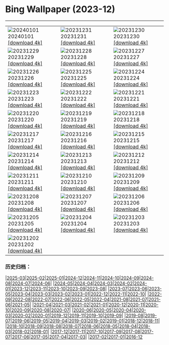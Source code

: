 # Bing Wallpaper (2023-12)
**************

<table><tr><td><img src="https://www.bing.com/th?id=OHR.SleepingFox_IT-IT1479703607_1920x1080.jpg" alt="20240101"> 20240101 <a href="https://www.bing.com/th?id=OHR.SleepingFox_IT-IT1479703607_UHD.jpg">[download 4k]</a></td><td><img src="https://www.bing.com/th?id=OHR.SantaMariaVenice_1185725818_IT-IT0984119913_1920x1080.jpg" alt="20231231"> 20231231 <a href="https://www.bing.com/th?id=OHR.SantaMariaVenice_1185725818_IT-IT0984119913_UHD.jpg">[download 4k]</a></td><td><img src="https://www.bing.com/th?id=OHR.TadamiWinter_IT-IT9712600092_1920x1080.jpg" alt="20231230"> 20231230 <a href="https://www.bing.com/th?id=OHR.TadamiWinter_IT-IT9712600092_UHD.jpg">[download 4k]</a></td></tr><tr><td><img src="https://www.bing.com/th?id=OHR.BlueAmsterdam_IT-IT8956401026_1920x1080.jpg" alt="20231229"> 20231229 <a href="https://www.bing.com/th?id=OHR.BlueAmsterdam_IT-IT8956401026_UHD.jpg">[download 4k]</a></td><td><img src="https://www.bing.com/th?id=OHR.GreenlandHumpback_IT-IT6047849263_1920x1080.jpg" alt="20231228"> 20231228 <a href="https://www.bing.com/th?id=OHR.GreenlandHumpback_IT-IT6047849263_UHD.jpg">[download 4k]</a></td><td><img src="https://www.bing.com/th?id=OHR.KirkjufellAurora_IT-IT8493036808_1920x1080.jpg" alt="20231227"> 20231227 <a href="https://www.bing.com/th?id=OHR.KirkjufellAurora_IT-IT8493036808_UHD.jpg">[download 4k]</a></td></tr><tr><td><img src="https://www.bing.com/th?id=OHR.BoxingDaySunrise_IT-IT0476849181_1920x1080.jpg" alt="20231226"> 20231226 <a href="https://www.bing.com/th?id=OHR.BoxingDaySunrise_IT-IT0476849181_UHD.jpg">[download 4k]</a></td><td><img src="https://www.bing.com/th?id=OHR.CaribouChristmas_IT-IT1422624453_1920x1080.jpg" alt="20231225"> 20231225 <a href="https://www.bing.com/th?id=OHR.CaribouChristmas_IT-IT1422624453_UHD.jpg">[download 4k]</a></td><td><img src="https://www.bing.com/th?id=OHR.MilanXmasTree_IT-IT2035512778_1920x1080.jpg" alt="20231224"> 20231224 <a href="https://www.bing.com/th?id=OHR.MilanXmasTree_IT-IT2035512778_UHD.jpg">[download 4k]</a></td></tr><tr><td><img src="https://www.bing.com/th?id=OHR.FestivusPenguins_IT-IT2939175390_1920x1080.jpg" alt="20231223"> 20231223 <a href="https://www.bing.com/th?id=OHR.FestivusPenguins_IT-IT2939175390_UHD.jpg">[download 4k]</a></td><td><img src="https://www.bing.com/th?id=OHR.CastleriggStoneCircleUK_IT-IT3335792096_1920x1080.jpg" alt="20231222"> 20231222 <a href="https://www.bing.com/th?id=OHR.CastleriggStoneCircleUK_IT-IT3335792096_UHD.jpg">[download 4k]</a></td><td><img src="https://www.bing.com/th?id=OHR.LjubljanaLights_IT-IT1809782695_1920x1080.jpg" alt="20231221"> 20231221 <a href="https://www.bing.com/th?id=OHR.LjubljanaLights_IT-IT1809782695_UHD.jpg">[download 4k]</a></td></tr><tr><td><img src="https://www.bing.com/th?id=OHR.ValGardenaItaly_IT-IT1495340445_1920x1080.jpg" alt="20231220"> 20231220 <a href="https://www.bing.com/th?id=OHR.ValGardenaItaly_IT-IT1495340445_UHD.jpg">[download 4k]</a></td><td><img src="https://www.bing.com/th?id=OHR.WarsawChristmas_IT-IT0745258849_1920x1080.jpg" alt="20231219"> 20231219 <a href="https://www.bing.com/th?id=OHR.WarsawChristmas_IT-IT0745258849_UHD.jpg">[download 4k]</a></td><td><img src="https://www.bing.com/th?id=OHR.KingAlps_IT-IT9812724645_1920x1080.jpg" alt="20231218"> 20231218 <a href="https://www.bing.com/th?id=OHR.KingAlps_IT-IT9812724645_UHD.jpg">[download 4k]</a></td></tr><tr><td><img src="https://www.bing.com/th?id=OHR.WinterWaxwings_IT-IT8371577177_1920x1080.jpg" alt="20231217"> 20231217 <a href="https://www.bing.com/th?id=OHR.WinterWaxwings_IT-IT8371577177_UHD.jpg">[download 4k]</a></td><td><img src="https://www.bing.com/th?id=OHR.GrandPlaceXmas_IT-IT8072178284_1920x1080.jpg" alt="20231216"> 20231216 <a href="https://www.bing.com/th?id=OHR.GrandPlaceXmas_IT-IT8072178284_UHD.jpg">[download 4k]</a></td><td><img src="https://www.bing.com/th?id=OHR.SantaPark_IT-IT7841222687_1920x1080.jpg" alt="20231215"> 20231215 <a href="https://www.bing.com/th?id=OHR.SantaPark_IT-IT7841222687_UHD.jpg">[download 4k]</a></td></tr><tr><td><img src="https://www.bing.com/th?id=OHR.BorealOwl_IT-IT7088650867_1920x1080.jpg" alt="20231214"> 20231214 <a href="https://www.bing.com/th?id=OHR.BorealOwl_IT-IT7088650867_UHD.jpg">[download 4k]</a></td><td><img src="https://www.bing.com/th?id=OHR.LofotenRorbu_IT-IT7817886766_1920x1080.jpg" alt="20231213"> 20231213 <a href="https://www.bing.com/th?id=OHR.LofotenRorbu_IT-IT7817886766_UHD.jpg">[download 4k]</a></td><td><img src="https://www.bing.com/th?id=OHR.Poinsettia_IT-IT8682059998_1920x1080.jpg" alt="20231212"> 20231212 <a href="https://www.bing.com/th?id=OHR.Poinsettia_IT-IT8682059998_UHD.jpg">[download 4k]</a></td></tr><tr><td><img src="https://www.bing.com/th?id=OHR.MountainDayChina_IT-IT9771013774_1920x1080.jpg" alt="20231211"> 20231211 <a href="https://www.bing.com/th?id=OHR.MountainDayChina_IT-IT9771013774_UHD.jpg">[download 4k]</a></td><td><img src="https://www.bing.com/th?id=OHR.SaharaDunes_IT-IT4256845784_1920x1080.jpg" alt="20231210"> 20231210 <a href="https://www.bing.com/th?id=OHR.SaharaDunes_IT-IT4256845784_UHD.jpg">[download 4k]</a></td><td><img src="https://www.bing.com/th?id=OHR.TorboleTrento_IT-IT9651438497_1920x1080.jpg" alt="20231209"> 20231209 <a href="https://www.bing.com/th?id=OHR.TorboleTrento_IT-IT9651438497_UHD.jpg">[download 4k]</a></td></tr><tr><td><img src="https://www.bing.com/th?id=OHR.JerseyIsland_IT-IT8142541047_1920x1080.jpg" alt="20231208"> 20231208 <a href="https://www.bing.com/th?id=OHR.JerseyIsland_IT-IT8142541047_UHD.jpg">[download 4k]</a></td><td><img src="https://www.bing.com/th?id=OHR.GrandCanyonVerdon_IT-IT8379623747_1920x1080.jpg" alt="20231207"> 20231207 <a href="https://www.bing.com/th?id=OHR.GrandCanyonVerdon_IT-IT8379623747_UHD.jpg">[download 4k]</a></td><td><img src="https://www.bing.com/th?id=OHR.CERNCenter_IT-IT7703237529_1920x1080.jpg" alt="20231206"> 20231206 <a href="https://www.bing.com/th?id=OHR.CERNCenter_IT-IT7703237529_UHD.jpg">[download 4k]</a></td></tr><tr><td><img src="https://www.bing.com/th?id=OHR.ValdiFassa_IT-IT6575730533_1920x1080.jpg" alt="20231205"> 20231205 <a href="https://www.bing.com/th?id=OHR.ValdiFassa_IT-IT6575730533_UHD.jpg">[download 4k]</a></td><td><img src="https://www.bing.com/th?id=OHR.CheetahDay_IT-IT4081105352_1920x1080.jpg" alt="20231204"> 20231204 <a href="https://www.bing.com/th?id=OHR.CheetahDay_IT-IT4081105352_UHD.jpg">[download 4k]</a></td><td><img src="https://www.bing.com/th?id=OHR.VermilionCliffs_IT-IT1624216981_1920x1080.jpg" alt="20231203"> 20231203 <a href="https://www.bing.com/th?id=OHR.VermilionCliffs_IT-IT1624216981_UHD.jpg">[download 4k]</a></td></tr><tr><td><img src="https://www.bing.com/th?id=OHR.AngkorPark_IT-IT0676131866_1920x1080.jpg" alt="20231202"> 20231202 <a href="https://www.bing.com/th?id=OHR.AngkorPark_IT-IT0676131866_UHD.jpg">[download 4k]</a></td><td></td><td></td></tr></table>

### 历史归档：

|[2025-03](/../2025-03/2025-03.md)|[2025-02](/../2025-02/2025-02.md)|[2025-01](/../2025-01/2025-01.md)|[2024-12](/../2024-12/2024-12.md)|[2024-11](/../2024-11/2024-11.md)|[2024-10](/../2024-10/2024-10.md)|[2024-09](/../2024-09/2024-09.md)|[2024-08](/../2024-08/2024-08.md)|[2024-07](/../2024-07/2024-07.md)|[2024-06](/../2024-06/2024-06.md)|
|[2024-05](/../2024-05/2024-05.md)|[2024-04](/../2024-04/2024-04.md)|[2024-03](/../2024-03/2024-03.md)|[2024-02](/../2024-02/2024-02.md)|[2024-01](/../2024-01/2024-01.md)|[2023-12](/2023-12.md)|[2023-11](/../2023-11/2023-11.md)|[2023-10](/../2023-10/2023-10.md)|[2023-09](/../2023-09/2023-09.md)|[2023-08](/../2023-08/2023-08.md)|
|[2023-07](/../2023-07/2023-07.md)|[2023-06](/../2023-06/2023-06.md)|[2023-05](/../2023-05/2023-05.md)|[2023-04](/../2023-04/2023-04.md)|[2023-03](/../2023-03/2023-03.md)|[2023-02](/../2023-02/2023-02.md)|[2023-01](/../2023-01/2023-01.md)|[2022-12](/../2022-12/2022-12.md)|[2022-11](/../2022-11/2022-11.md)|[2022-10](/../2022-10/2022-10.md)|
|[2022-09](/../2022-09/2022-09.md)|[2022-08](/../2022-08/2022-08.md)|[2022-07](/../2022-07/2022-07.md)|[2022-06](/../2022-06/2022-06.md)|[2022-05](/../2022-05/2022-05.md)|[2022-04](/../2022-04/2022-04.md)|[2021-08](/../2021-08/2021-08.md)|[2021-07](/../2021-07/2021-07.md)|[2021-06](/../2021-06/2021-06.md)|[2021-05](/../2021-05/2021-05.md)|
|[2021-04](/../2021-04/2021-04.md)|[2021-03](/../2021-03/2021-03.md)|[2021-02](/../2021-02/2021-02.md)|[2021-01](/../2021-01/2021-01.md)|[2020-12](/../2020-12/2020-12.md)|[2020-11](/../2020-11/2020-11.md)|[2020-10](/../2020-10/2020-10.md)|[2020-09](/../2020-09/2020-09.md)|[2020-08](/../2020-08/2020-08.md)|[2020-07](/../2020-07/2020-07.md)|
|[2020-06](/../2020-06/2020-06.md)|[2020-05](/../2020-05/2020-05.md)|[2020-04](/../2020-04/2020-04.md)|[2020-03](/../2020-03/2020-03.md)|[2020-02](/../2020-02/2020-02.md)|[2020-01](/../2020-01/2020-01.md)|[2019-12](/../2019-12/2019-12.md)|[2019-11](/../2019-11/2019-11.md)|[2019-10](/../2019-10/2019-10.md)|[2019-09](/../2019-09/2019-09.md)|
|[2019-08](/../2019-08/2019-08.md)|[2019-07](/../2019-07/2019-07.md)|[2019-06](/../2019-06/2019-06.md)|[2019-05](/../2019-05/2019-05.md)|[2019-04](/../2019-04/2019-04.md)|[2019-03](/../2019-03/2019-03.md)|[2019-02](/../2019-02/2019-02.md)|[2019-01](/../2019-01/2019-01.md)|[2018-12](/../2018-12/2018-12.md)|[2018-11](/../2018-11/2018-11.md)|
|[2018-10](/../2018-10/2018-10.md)|[2018-09](/../2018-09/2018-09.md)|[2018-08](/../2018-08/2018-08.md)|[2018-07](/../2018-07/2018-07.md)|[2018-06](/../2018-06/2018-06.md)|[2018-05](/../2018-05/2018-05.md)|[2018-04](/../2018-04/2018-04.md)|[2018-03](/../2018-03/2018-03.md)|[2018-02](/../2018-02/2018-02.md)|[2018-01](/../2018-01/2018-01.md)|
|[2017-12](/../2017-12/2017-12.md)|[2017-11](/../2017-11/2017-11.md)|[2017-10](/../2017-10/2017-10.md)|[2017-09](/../2017-09/2017-09.md)|[2017-08](/../2017-08/2017-08.md)|[2017-07](/../2017-07/2017-07.md)|[2017-06](/../2017-06/2017-06.md)|[2017-05](/../2017-05/2017-05.md)|[2017-04](/../2017-04/2017-04.md)|[2017-03](/../2017-03/2017-03.md)|
|[2017-02](/../2017-02/2017-02.md)|[2017-01](/../2017-01/2017-01.md)|[2016-12](/../2016-12/2016-12.md)